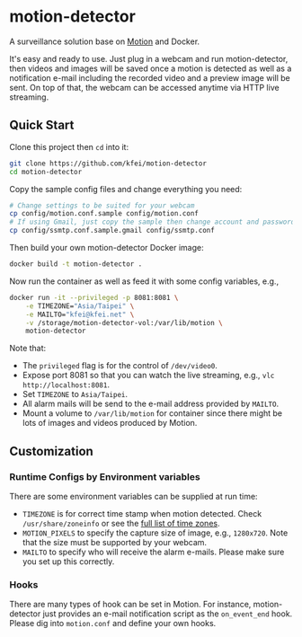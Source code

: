 # motion-detector

A surveillance solution base on
[Motion](http://www.lavrsen.dk/foswiki/bin/view/Motion/WebHome) and Docker.

It's easy and ready to use. Just plug in a webcam and run motion-detector, then
videos and images will be saved once a motion is detected as well as a
notification e-mail including the recorded video and a preview image will be
sent. On top of that, the webcam can be accessed anytime via HTTP live
streaming.

## Quick Start

Clone this project then `cd` into it:
```bash
git clone https://github.com/kfei/motion-detector
cd motion-detector
```

Copy the sample config files and change everything you need:
```bash
# Change settings to be suited for your webcam
cp config/motion.conf.sample config/motion.conf
# If using Gmail, just copy the sample then change account and password
cp config/ssmtp.conf.sample.gmail config/ssmtp.conf
```

Then build your own motion-detector Docker image:
```bash
docker build -t motion-detector .
```

Now run the container as well as feed it with some config variables, e.g.,
```bash
docker run -it --privileged -p 8081:8081 \
    -e TIMEZONE="Asia/Taipei" \
    -e MAILTO="kfei@kfei.net" \
    -v /storage/motion-detector-vol:/var/lib/motion \
    motion-detector
```

Note that:
  - The `privileged` flag is for the control of `/dev/video0`.
  - Expose port 8081 so that you can watch the live streaming, e.g., `vlc
    http://localhost:8081`.
  - Set `TIMEZONE` to `Asia/Taipei`.
  - All alarm mails will be send to the e-mail address provided by `MAILTO`.
  - Mount a volume to `/var/lib/motion` for container since there might be lots
    of images and videos produced by Motion.

## Customization

### Runtime Configs by Environment variables

There are some environment variables can be supplied at run time:
  - `TIMEZONE` is for correct time stamp when motion detected. Check
    `/usr/share/zoneinfo` or see the [full list of time
    zones](http://en.wikipedia.org/wiki/List_of_tz_database_time_zones).
  - `MOTION_PIXELS` to specify the capture size of image, e.g., `1280x720`.
    Note that the size must be supported by your webcam.
  - `MAILTO` to specify who will receive the alarm e-mails. Please make sure
    you set up this correctly.

### Hooks

There are many types of hook can be set in Motion. For instance,
motion-detector just provides an e-mail notification script as the
`on_event_end` hook. Please dig into `motion.conf` and define your own hooks.
